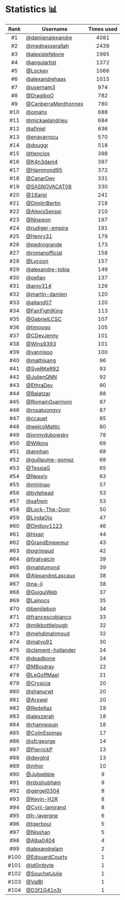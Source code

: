# Statistics 📊

|Rank|Username|Times used|
:--------:|--------|:--------:|
|#1|[@damienalexandre](https://github.com/damienalexandre)|4081|
|#2|[@mednasserallah](https://github.com/mednasserallah)|2439|
|#3|[@alexislefebvre](https://github.com/alexislefebvre)|1995|
|#4|[@angulartist](https://github.com/angulartist)|1372|
|#5|[@Lockev](https://github.com/Lockev)|1066|
|#6|[@alexandrehaas](https://github.com/alexandrehaas)|1015|
|#7|[@usernam3](https://github.com/usernam3)|974|
|#8|[@DragiboO](https://github.com/DragiboO)|782|
|#9|[@CanberraMenthonnex](https://github.com/CanberraMenthonnex)|780|
|#10|[@omahs](https://github.com/omahs)|688|
|#11|[@mickaelandrieu](https://github.com/mickaelandrieu)|684|
|#12|[@afiniel](https://github.com/afiniel)|636|
|#13|[@enavarrocu](https://github.com/enavarrocu)|570|
|#14|[@douggr](https://github.com/douggr)|518|
|#15|[@tlenclos](https://github.com/tlenclos)|398|
|#16|[@K4n3dam4](https://github.com/K4n3dam4)|397|
|#17|[@Hammond95](https://github.com/Hammond95)|372|
|#18|[@CanarDev](https://github.com/CanarDev)|331|
|#19|[@SASNOVACAT08](https://github.com/SASNOVACAT08)|330|
|#20|[@16arpi](https://github.com/16arpi)|241|
|#21|[@DimitriBertin](https://github.com/DimitriBertin)|218|
|#22|[@AlexisSensei](https://github.com/AlexisSensei)|210|
|#23|[@Nispeon](https://github.com/Nispeon)|197|
|#24|[@rudiger-empira](https://github.com/rudiger-empira)|191|
|#25|[@Henry31](https://github.com/Henry31)|179|
|#26|[@pedrogrande](https://github.com/pedrogrande)|173|
|#27|[@romanofficial](https://github.com/romanofficial)|158|
|#28|[@Lycoon](https://github.com/Lycoon)|157|
|#29|[@alexandre-tobia](https://github.com/alexandre-tobia)|149|
|#30|[@oellan](https://github.com/oellan)|137|
|#31|[@aroy314](https://github.com/aroy314)|126|
|#32|[@martin-damien](https://github.com/martin-damien)|120|
|#33|[@alland07](https://github.com/alland07)|120|
|#34|[@FairFightKing](https://github.com/FairFightKing)|113|
|#35|[@GabrielLCSC](https://github.com/GabrielLCSC)|107|
|#36|[@timoogo](https://github.com/timoogo)|105|
|#37|[@CDevJenny](https://github.com/CDevJenny)|101|
|#38|[@Wins9393](https://github.com/Wins9393)|101|
|#39|[@yannisoo](https://github.com/yannisoo)|100|
|#40|[@mathisang](https://github.com/mathisang)|96|
|#41|[@SveRKeR92](https://github.com/SveRKeR92)|93|
|#42|[@JulienQNN](https://github.com/JulienQNN)|92|
|#43|[@EthraDev](https://github.com/EthraDev)|90|
|#44|[@Balatzar](https://github.com/Balatzar)|88|
|#45|[@RomainGuarinoni](https://github.com/RomainGuarinoni)|87|
|#46|[@rosatuongvy](https://github.com/rosatuongvy)|87|
|#47|[@ccauet](https://github.com/ccauet)|85|
|#48|[@welcoMattic](https://github.com/welcoMattic)|80|
|#49|[@jonnydubowsky](https://github.com/jonnydubowsky)|78|
|#50|[@Wilkins](https://github.com/Wilkins)|69|
|#51|[@annhan](https://github.com/annhan)|68|
|#52|[@guillaume-gomez](https://github.com/guillaume-gomez)|68|
|#53|[@TessiaG](https://github.com/TessiaG)|65|
|#54|[@Neexly](https://github.com/Neexly)|63|
|#55|[@mininao](https://github.com/mininao)|57|
|#56|[@bytehead](https://github.com/bytehead)|53|
|#57|[@safrem](https://github.com/safrem)|53|
|#58|[@Lock-The-Door](https://github.com/Lock-The-Door)|50|
|#59|[@LindaOjo](https://github.com/LindaOjo)|47|
|#60|[@Diniboy1123](https://github.com/Diniboy1123)|46|
|#61|[@hixair](https://github.com/hixair)|44|
|#62|[@GrandEmpereur](https://github.com/GrandEmpereur)|43|
|#63|[@pgrimaud](https://github.com/pgrimaud)|42|
|#64|[@firatyalcin](https://github.com/firatyalcin)|39|
|#65|[@matdumond](https://github.com/matdumond)|39|
|#66|[@AlexandreLascaux](https://github.com/AlexandreLascaux)|38|
|#67|[@na-ji](https://github.com/na-ji)|38|
|#68|[@GuiguiWeb](https://github.com/GuiguiWeb)|37|
|#69|[@Lainocs](https://github.com/Lainocs)|35|
|#70|[@benjilebon](https://github.com/benjilebon)|34|
|#71|[@francescobianco](https://github.com/francescobianco)|33|
|#72|[@milkbottlelough](https://github.com/milkbottlelough)|32|
|#73|[@mehdimahmoud](https://github.com/mehdimahmoud)|32|
|#74|[@matyo91](https://github.com/matyo91)|30|
|#75|[@clement-hollander](https://github.com/clement-hollander)|24|
|#76|[@deadbone](https://github.com/deadbone)|24|
|#77|[@MBoutray](https://github.com/MBoutray)|22|
|#78|[@LeGoffMael](https://github.com/LeGoffMael)|21|
|#79|[@Crysicia](https://github.com/Crysicia)|20|
|#80|[@shanurwt](https://github.com/shanurwt)|20|
|#81|[@Arxwel](https://github.com/Arxwel)|20|
|#82|[@Redeltaz](https://github.com/Redeltaz)|19|
|#83|[@alexzerah](https://github.com/alexzerah)|18|
|#84|[@rhannequin](https://github.com/rhannequin)|18|
|#85|[@ColinEspinas](https://github.com/ColinEspinas)|17|
|#86|[@sfcgeorge](https://github.com/sfcgeorge)|14|
|#87|[@PierrickP](https://github.com/PierrickP)|13|
|#88|[@devglrd](https://github.com/devglrd)|13|
|#89|[@mhor](https://github.com/mhor)|10|
|#90|[@Julpebble](https://github.com/Julpebble)|9|
|#91|[@rdxshubham](https://github.com/rdxshubham)|9|
|#92|[@gergel0304](https://github.com/gergel0304)|8|
|#93|[@Kevin-H2R](https://github.com/Kevin-H2R)|8|
|#94|[@Cyril-lamirand](https://github.com/Cyril-lamirand)|8|
|#95|[@h-lavergne](https://github.com/h-lavergne)|6|
|#96|[@tgerboui](https://github.com/tgerboui)|5|
|#97|[@Nisshan](https://github.com/Nisshan)|5|
|#98|[@Alba0404](https://github.com/Alba0404)|4|
|#99|[@alexandrelam](https://github.com/alexandrelam)|2|
|#100|[@EdouardCourty](https://github.com/EdouardCourty)|1|
|#101|[@id0ntbyte](https://github.com/id0ntbyte)|1|
|#102|[@SouchetJulie](https://github.com/SouchetJulie)|1|
|#103|[@ValBl](https://github.com/ValBl)|1|
|#104|[@D3f1G41n3r](https://github.com/D3f1G41n3r)|1|
